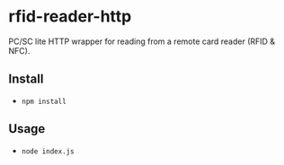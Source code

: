 # rfid-reader-http

PC/SC lite HTTP wrapper for reading from a remote card reader (RFID &amp; NFC).

## Install

* `npm install`

## Usage

* `node index.js`
